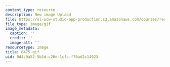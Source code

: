 ```yaml
---
content_type: resource
description: New image Uplaod
file: https://ol-ocw-studio-app-production.s3.amazonaws.com/courses/res-21g-01-kana-spring-2010/0d4c9a525b3dc26e1cfcf70ad2c14923_0475.gif
file_type: image/gif
image_metadata:
  caption: ''
  credit: ''
  image-alt: ''
resourcetype: Image
title: 0475.gif
uid: 0d4c9a52-5b3d-c26e-1cfc-f70ad2c14923
---
```

